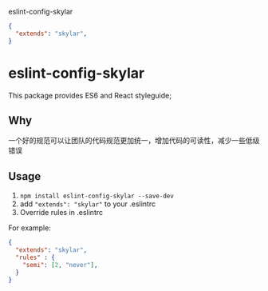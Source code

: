 eslint-config-skylar
```.eslintrc.json
{
  "extends": "skylar",
}
```

# eslint-config-skylar
This package provides ES6 and React styleguide;

## Why

一个好的规范可以让团队的代码规范更加统一，增加代码的可读性，减少一些低级错误

## Usage

1. `npm install eslint-config-skylar --save-dev`
2. add `"extends": "skylar"` to your .eslintrc
3. Override rules in .eslintrc

For example:
```json
{
  "extends": "skylar",
  "rules" : {
    "semi": [2, "never"],
  }
}
```